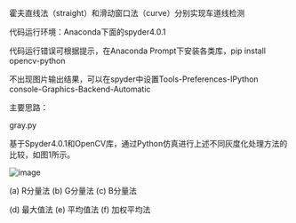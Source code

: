 霍夫直线法（straight）和滑动窗口法（curve）分别实现车道线检测

代码运行环境：Anaconda下面的spyder4.0.1

代码运行错误可根据提示，在Anaconda Prompt下安装各类库，pip install opencv-python

不出现图片输出结果，可以在spyder中设置Tools-Preferences-IPython console-Graphics-Backend-Automatic

主要思路：

gray.py 

基于Spyder4.0.1和OpenCV库，通过Python仿真进行上述不同灰度化处理方法的比较，如图1所示。

![image](http://github.com/itmyhome2013/readme_add_pic/raw/master/images/nongshalie.jpg)

 (a)  R分量法             (b)  G分量法            (c)  B分量法
   
 (d)  最大值法            (e)  平均值法           (f)  加权平均法
